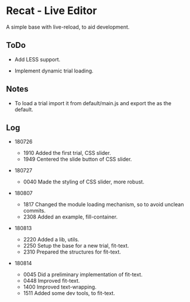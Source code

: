 # Recat - Live Editor

  A simple base with live-reload, to aid development.

## ToDo

* Add LESS support.

* Implement dynamic trial loading.

## Notes

* To load a trial import it from default/main.js and export the as the default.

## Log

* 180726

  * 1910  Added the first trial, CSS slider.
  * 1949  Centered the slide button of CSS slider.

* 180727

  * 0040  Made the styling of CSS slider, more robust.

* 180807

  * 1817  Changed the module loading mechanism, so to avoid unclean commits.
  * 2308  Added an example, fill-container.

* 180813

  * 2220  Added a lib, utils.
  * 2250  Setup the base for a new trial, fit-text.
  * 2310  Prepared the structures for fit-text.

* 180814

  * 0045  Did a preliminary implementation of fit-text.
  * 0448  Improved fit-text.
  * 1400  Improved text-wrapping.
  * 1511  Added some dev tools, to fit-text.